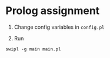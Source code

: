 Prolog assignment
===
1. Change config variables in `config.pl`

2. Run

```
swipl -g main main.pl
```
